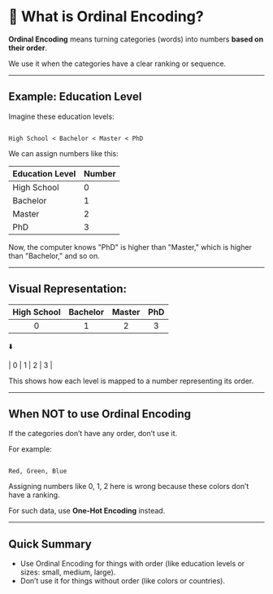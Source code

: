 
# 🔢 What is Ordinal Encoding?

**Ordinal Encoding** means turning categories (words) into numbers **based on their order**.

We use it when the categories have a clear ranking or sequence.

---

## Example: Education Level

Imagine these education levels:

```

High School < Bachelor < Master < PhD

```

We can assign numbers like this:

| Education Level | Number |
|-----------------|--------|
| High School     | 0      |
| Bachelor        | 1      |
| Master          | 2      |
| PhD             | 3      |

Now, the computer knows "PhD" is higher than "Master," which is higher than "Bachelor," and so on.

---

## Visual Representation:

| High School | Bachelor | Master | PhD |
|:-----------:|:--------:|:------:|:---:|
|     0       |    1     |   2    |  3  |

⬇️

| 0 | 1 | 2 | 3 |

This shows how each level is mapped to a number representing its order.

---

## When NOT to use Ordinal Encoding

If the categories don’t have any order, don’t use it.

For example:

```

Red, Green, Blue

```

Assigning numbers like 0, 1, 2 here is wrong because these colors don’t have a ranking.

For such data, use **One-Hot Encoding** instead.

---

## Quick Summary

- Use Ordinal Encoding for things with order (like education levels or sizes: small, medium, large).
- Don’t use it for things without order (like colors or countries).
```
